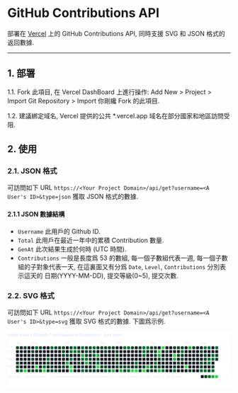  

# GitHub Contributions API

部署在 [Vercel](https://vercel.com/) 上的 GitHub Contributions API, 同時支援 SVG 和 JSON 格式的返回數據.

---

## 1. 部署

1.1. Fork 此項目, 在 Vercel DashBoard 上進行操作: Add New > Project > Import Git Repository > Import 你剛纔 Fork 的此項目.

1.2. 建議綁定域名, Vercel 提供的公共 *.vercel.app 域名在部分國家和地區訪問受阻.

## 2. 使用

### 2.1. JSON 格式

可訪問如下 URL `https://<Your Project Domain>/api/get?username=<A User's ID>&type=json` 獲取 JSON 格式的數據.

#### 2.1.1 JSON 數據結構

- `Username` 此用戶的 Github ID.
- `Total` 此用戶在最近一年中的累積 Contribution 數量.
- `GenAt` 此次結果生成於何時 (UTC 時間).
- `Contributions` 一般是長度爲 53 的數組, 每一個子數組代表一週, 每一個子數組的子對象代表一天, 在這裏面又有分爲 `Date`, `Level`, `Contributions` 分別表示這天的 日期(YYYY-MM-DD), 提交等級(0~5), 提交次數.

### 2.2. SVG 格式

可訪問如下 URL `https://<Your Project Domain>/api/get?username=<A User's ID>&type=svg` 獲取 SVG 格式的數據. 下圖爲示例.

![](./preview/SVG-Type.svg)



